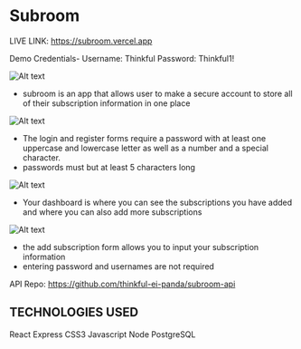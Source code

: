 # Subroom

LIVE LINK: https://subroom.vercel.app

Demo Credentials-
Username: Thinkful
Password: Thinkful1!

![Alt text](https://github.com/thinkful-ei-panda/subroom-client/blob/master/Readmeimg/LangingPage.png)

- subroom is an app that allows user to make a secure account to store all of their subscription information in one place

![Alt text](https://github.com/thinkful-ei-panda/subroom-client/blob/master/Readmeimg/Login.png)

- The login and register forms require a password with at least one uppercase and lowercase letter as well as a number and a special character.
- passwords must but at least 5 characters long

![Alt text](https://github.com/thinkful-ei-panda/subroom-client/blob/master/Readmeimg/Dashboard.png)

- Your dashboard is where you can see the subscriptions you have added and where you can also add more subscriptions

![Alt text](https://github.com/thinkful-ei-panda/subroom-client/blob/master/Readmeimg/AddSubscription.png)

- the add subscription form allows you to input your subscription information
- entering password and usernames are not required

API Repo: https://github.com/thinkful-ei-panda/subroom-api

## TECHNOLOGIES USED

React
Express
CSS3
Javascript
Node
PostgreSQL
